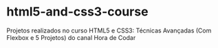 # html5-and-css3-course
Projetos realizados no curso HTML5 e CSS3: Técnicas Avançadas (Com Flexbox e 5 Projetos) do canal Hora de Codar
